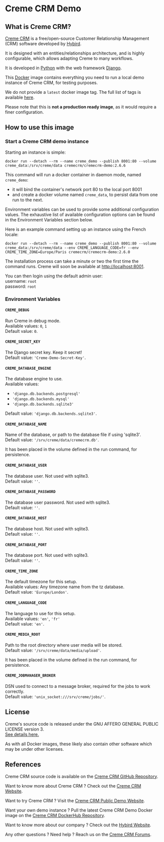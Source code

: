 # Creme CRM Demo


## What is Creme CRM?

[Creme CRM](https://www.cremecrm.com/) is a free/open-source Customer Relationship Management (CRM) software developed by [Hybird](https://hybird.org/).

It is designed with an entities/relationships architecture, and is highly configurable, which allows adapting Creme to many workflows.

It is developed in [Python](https://www.python.org/) with the web framework [Django](https://www.djangoproject.com/).

This [Docker](https://www.docker.com/) image contains everything you need to run a local demo instance of Creme CRM, for testing purposes.

We do not provide a `latest` docker image tag. The full list of tags is available [here](https://hub.docker.com/repository/docker/cremecrm/cremecrm-demo/tags).

Please note that this is **not a production ready image**, as it would require a finer configuration.


## How to use this image

### Start a Creme CRM demo instance

Starting an instance is simple:

```commandline
docker run --detach --rm --name creme_demo --publish 8001:80 --volume creme_data:/srv/creme/data cremecrm/cremecrm-demo:2.6.6
```

This command will run a docker container in daemon mode, named `creme_demo`:
- it will bind the container's network port 80 to the local port 8001
- and create a docker volume named `creme_data`, to persist data from one run to the next.

Environment variables can be used to provide some additional configuration values.
The exhaustive list of available configuration options can be found in the Environment Variables section below.

Here is an example command setting up an instance using the French locale:

```commandline
docker run --detach --rm --name creme_demo --publish 8001:80 --volume creme_data:/srv/creme/data --env CREME_LANGUAGE_CODE=fr --env CREME_TIME_ZONE=Europe/Paris cremecrm/cremecrm-demo:2.6.0
```

The installation process can take a minute or two the first time the command runs.
Creme will soon be available at [http://localhost:8001](http://localhost:8001).  

You can then login using the default admin user:  
username: `root`  
password: `root`


### Environment Variables

#### `CREME_DEBUG`
Run Creme in debug mode.  
Available values: `0`, `1`  
Default value: `0`.


#### `CREME_SECRET_KEY`
The Django secret key. Keep it secret!  
Default value: `'Creme-Demo-Secret-Key'`.


#### `CREME_DATABASE_ENGINE`
The database engine to use.  
Available values:
- `'django.db.backends.postgresql'`
- `'django.db.backends.mysql'`
- `'django.db.backends.sqlite3'`

Default value: `'django.db.backends.sqlite3'`.


#### `CREME_DATABASE_NAME`
Name of the database, or path to the database file if using 'sqlite3'.  
Default value: `'/srv/creme/data/cremecrm.db'`.  

It has been placed in the volume defined in the run command, for persistence.


#### `CREME_DATABASE_USER`
The database user. Not used with sqlite3.  
Default value: `''`. 


#### `CREME_DATABASE_PASSWORD`
The database user password. Not used with sqlite3.  
Default value: `''`. 


#### `CREME_DATABASE_HOST`
The database host. Not used with sqlite3.  
Default value: `''`. 


#### `CREME_DATABASE_PORT`
The database port. Not used with sqlite3.  
Default value: `''`. 


#### `CREME_TIME_ZONE`
The default timezone for this setup.  
Available values: Any timezone name from the tz database.  
Default value: `'Europe/London'`. 


#### `CREME_LANGUAGE_CODE`
The language to use for this setup.  
Available values: `'en'`, `'fr'`  
Default value: `'en'`.


#### `CREME_MEDIA_ROOT`
Path to the root directory where user media will be stored.  
Default value: `'/srv/creme/data/media/upload'`.  

It has been placed in the volume defined in the run command, for persistence.


#### `CREME_JOBMANAGER_BROKER`
DSN used to connect to a message broker, required for the jobs to work correctly.  
Default value: `'unix_socket:///srv/creme/jobs/'`.  


## License

Creme's source code is released under the GNU AFFERO GENERAL PUBLIC LICENSE version 3.  
[See details here.](https://github.com/HybirdCorp/creme_crm/blob/adca145bc382cdf8b274dce154c8f86424fa9224/LICENSE.txt)

As with all Docker images, these likely also contain other software which may be under other licenses.


## References

Creme CRM source code is available on the [Creme CRM GitHub Repository](https://github.com/HybirdCorp/creme_crm).

Want to know more about Creme CRM ?
Check out the [Creme CRM Website](https://www.cremecrm.com).

Want to try Creme CRM ?
Visit the [Creme CRM Public Demo Website](https://demos.cremecrm.com/).

Want your own demo instance ?
Pull the latest Creme CRM Demo Docker image on the [Creme CRM DockerHub Repository](https://hub.docker.com/r/cremecrm/cremecrm-demo).

Want to know more about our company ?
Check out the [Hybird Website](https://hybird.org/).

Any other questions ?
Need help ?
Reach us on the [Creme CRM Forums](https://www.cremecrm.com/forum/).
